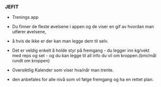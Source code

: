 ### JEFIT

- Trenings app

- Du finner de fleste øvelsene i appen og de viser en gif av hvordan man utfører øvelsene,

- å hvis de ikke er der kan man legge dem til selv.

- Det er veldig enkelt å holde styr på fremgang - du legger inn kg/vekt med reps og set - og du kan legge til all info du vil om kroppen.(bmi/mål rundt om kroppen)

- Oversiktlig Kalender som viser hva/når man trente.

- den anbefales for alle nivå som vil følge fremgang og ha en rettet plan.
